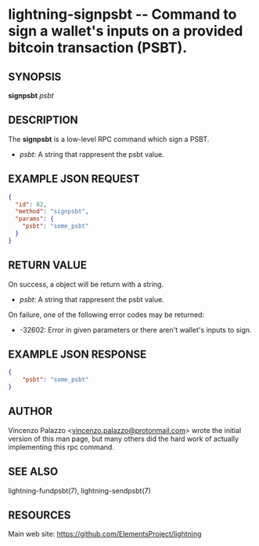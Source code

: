 lightning-signpsbt -- Command to sign a wallet's inputs on a provided bitcoin transaction (PSBT).
=================================================================================================

SYNOPSIS
--------

**signpsbt** *psbt*

DESCRIPTION
-----------

The **signpsbt** is a low-level RPC command which sign a PSBT.

- *psbt*: A string that rappresent the psbt value.

EXAMPLE JSON REQUEST
--------------------
```json
{
  "id": 82,
  "method": "signpsbt",
  "params": {
    "psbt": "some_psbt"
  }
}
```

RETURN VALUE
------------

On success, a object will be return with a string.

- *psbt*: A string that rappresent the psbt value.

On failure, one of the following error codes may be returned:

- -32602: Error in given parameters or there aren't wallet's inputs to sign.

EXAMPLE JSON RESPONSE
---------------------

```json
{
    "psbt": "some_psbt"
}
```

AUTHOR
------

Vincenzo Palazzo <<vincenzo.palazzo@protonmail.com>> wrote the initial version of this man page, but many others did the hard work of actually implementing this rpc command.

SEE ALSO
--------

lightning-fundpsbt(7), lightning-sendpsbt(7)

RESOURCES
---------

Main web site: <https://github.com/ElementsProject/lightning>
